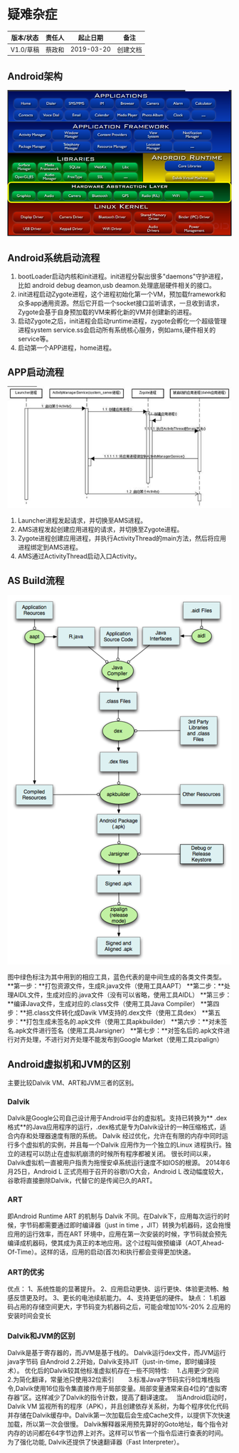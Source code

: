 # 疑难杂症

| 版本/状态 | 责任人 | 起止日期   | 备注     |
| --------- | ------ | ---------- | -------- |
| V1.0/草稿 | 蔡政和 | 2019-03-20 | 创建文档 |

##  

## Android架构

![Framework](doc_src/Framework.png)

## Android系统启动流程

1. bootLoader启动内核和init进程。init进程分裂出很多"daemons"守护进程，比如 android debug deamon,usb deamon.处理底层硬件相关的接口。
2. init进程启动Zygote进程，这个进程初始化第一个VM，预加载framework和众多app通用资源。然后它开启一个socket接口监听请求，一旦收到请求，Zygote会基于自身预加载的VM来孵化新的VM并创建新的进程。
3. 启动Zygote之后，init进程会启动runtime进程，zygote会孵化一个超级管理进程system service.ss会启动所有系统核心服务，例如ams,硬件相关的service等。
4. 启动第一个APP进程，home进程。

## APP启动流程

![app_launch](doc_src/APP_Launch.jpg)

1. Launcher进程发起请求，并切换至AMS进程。
2. AMS进程发起创建应用进程的请求，并切换至Zygote进程。
3. Zygote进程创建应用进程，并执行ActivityThread的main方法，然后将应用进程绑定到AMS进程。
4. AMS通过ActivityThread启动入口Activity。

## AS Build流程

![ASBuild](doc_src/ASBuild.png)

图中绿色标注为其中用到的相应工具，蓝色代表的是中间生成的各类文件类型。
 **第一步：**打包资源文件，生成R.java文件（使用工具AAPT）
 **第二步：**处理AIDL文件，生成对应的.java文件（没有可以省略，使用工具AIDL）
 **第三步：**编译Java文件，生成对应的.class文件（使用工具Java Compiler）
 **第四步：**把.class文件转化成Davik VM支持的.dex文件（使用工具dex）
 **第五步：**打包生成未签名的.apk文件（使用工具apkbuilder）
 **第六步：**对未签名.apk文件进行签名（使用工具Jarsigner）
 **第七步：**对签名后的.apk文件进行对齐处理，不进行对齐处理不能发布到Google Market（使用工具zipalign）

 

##  Android虚拟机和JVM的区别

主要比较Dalvik VM、ART和JVM三者的区别。

### Dalvik

Dalvik是Google公司自己设计用于Android平台的虚拟机。支持已转换为** .dex格式**的Java应用程序的运行，.dex格式是专为Dalvik设计的一种压缩格式，适合内存和处理器速度有限的系统。
Dalvik 经过优化，允许在有限的内存中同时运行多个虚拟机的实例，并且每一个Dalvik 应用作为一个独立的Linux 进程执行。独立的进程可以防止在虚拟机崩溃的时候所有程序都被关闭。
很长时间以来，Dalvik虚拟机一直被用户指责为拖慢安卓系统运行速度不如IOS的根源。
2014年6月25日，Android L 正式亮相于召开的谷歌I/O大会，Android L 改动幅度较大，谷歌将直接删除Dalvik，代替它的是传闻已久的ART。

###  ART

即Android Runtime
 ART 的机制与 Dalvik 不同。在Dalvik下，应用每次运行的时候，字节码都需要通过即时编译器（just in time ，JIT）转换为机器码，这会拖慢应用的运行效率，而在ART 环境中，应用在第一次安装的时候，字节码就会预先编译成机器码，使其成为真正的本地应用。这个过程叫做预编译（AOT,Ahead-Of-Time）。这样的话，应用的启动(首次)和执行都会变得更加快速。

### ART的优劣

优点：
 1、系统性能的显著提升。
 2、应用启动更快、运行更快、体验更流畅、触感反馈更及时。
 3、更长的电池续航能力。
 4、支持更低的硬件。
 缺点：
 1.机器码占用的存储空间更大，字节码变为机器码之后，可能会增加10%-20%
 2.应用的安装时间会变长

### Dalvik和JVM的区别

Dalvik是基于寄存器的，而JVM是基于栈的。
Dalvik运行dex文件，而JVM运行java字节码
自Android 2.2开始，Dalvik支持JIT（just-in-time，即时编译技术）。
优化后的Dalvik较其他标准虚拟机存在一些不同特性:　
 1.占用更少空间　
 2.为简化翻译，常量池只使用32位索引　　
 3.标准Java字节码实行8位堆栈指令,Dalvik使用16位指令集直接作用于局部变量。局部变量通常来自4位的“虚拟寄存器”区。这样减少了Dalvik的指令计数，提高了翻译速度。　
当Android启动时，Dalvik VM 监视所有的程序（APK），并且创建依存关系树，为每个程序优化代码并存储在Dalvik缓存中。Dalvik第一次加载后会生成Cache文件，以提供下次快速加载，所以第一次会很慢。
Dalvik解释器采用预先算好的Goto地址，每个指令对内存的访问都在64字节边界上对齐。这样可以节省一个指令后进行查表的时间。为了强化功能, Dalvik还提供了快速翻译器（Fast Interpreter）。

 

 

 

 

 

 

 

 

 

 

 

 

 

 

 

 

 